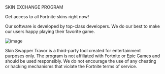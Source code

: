 SKIN EXCHANGE PROGRAM


Get access to all Fortnite skins right now!

Our software is developed by top-class developers. We do our best to make our users happy playing their favorite game.


![image](https://github.com/user-attachments/assets/85e34ceb-61f1-4dcc-94c0-3c7c81386ad7)


Skin Swapper Travor  is a third-party tool created for entertainment purposes only. The program is not affiliated with Fortnite or Epic Games and should be used responsibly. We do not encourage the use of any cheating or hacking mechanisms that violate the Fortnite terms of service.
